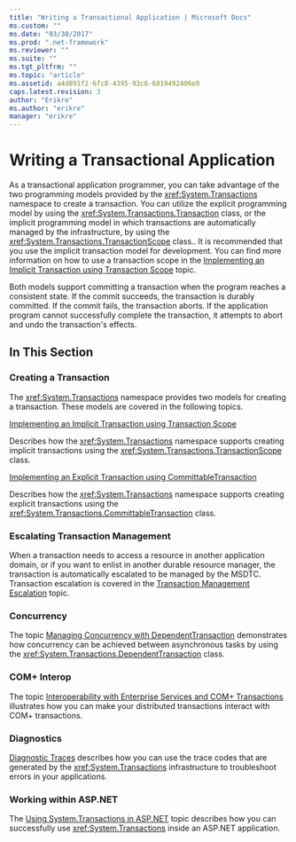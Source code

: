 ```yaml
---
title: "Writing a Transactional Application | Microsoft Docs"
ms.custom: ""
ms.date: "03/30/2017"
ms.prod: ".net-framework"
ms.reviewer: ""
ms.suite: ""
ms.tgt_pltfrm: ""
ms.topic: "article"
ms.assetid: a4d891f2-6fc8-4395-93c6-6819492406e0
caps.latest.revision: 3
author: "Erikre"
ms.author: "erikre"
manager: "erikre"
---
```

# Writing a Transactional Application
As a transactional application programmer, you can take advantage of the two programming models provided by the <xref:System.Transactions> namespace to create a transaction. You can utilize the explicit programming model by using the <xref:System.Transactions.Transaction> class, or the implicit programming model in which transactions are automatically managed by the infrastructure, by using the <xref:System.Transactions.TransactionScope> class.. It is recommended that you use the implicit transaction model for development. You can find more information on how to use a transaction scope in the [Implementing an Implicit Transaction using Transaction Scope](../../../../docs/framework/data/transactions/implementing-an-implicit-transaction-using-transaction-scope.md) topic.  
  
 Both models support committing a transaction when the program reaches a consistent state. If the commit succeeds, the transaction is durably committed. If the commit fails, the transaction aborts. If the application program cannot successfully complete the transaction, it attempts to abort and undo the transaction's effects.  
  
## In This Section  
  
### Creating a Transaction  
 The <xref:System.Transactions> namespace provides two models for creating a transaction. These models are covered in the following topics.  
  
 [Implementing an Implicit Transaction using Transaction Scope](../../../../docs/framework/data/transactions/implementing-an-implicit-transaction-using-transaction-scope.md)  
  
 Describes how the <xref:System.Transactions> namespace supports creating implicit transactions using the <xref:System.Transactions.TransactionScope> class.  
  
 [Implementing an Explicit Transaction using CommittableTransaction](../../../../docs/framework/data/transactions/implementing-an-explicit-transaction-using-committabletransaction.md)  
  
 Describes how the <xref:System.Transactions> namespace supports creating explicit transactions using the <xref:System.Transactions.CommittableTransaction> class.  
  
### Escalating Transaction Management  
 When a transaction needs to access a resource in another application domain, or if you want to enlist in another durable resource manager, the transaction is automatically escalated to be managed by the MSDTC. Transaction escalation is covered in the [Transaction Management Escalation](../../../../docs/framework/data/transactions/transaction-management-escalation.md) topic.  
  
### Concurrency  
 The topic [Managing Concurrency with DependentTransaction](../../../../docs/framework/data/transactions/managing-concurrency-with-dependenttransaction.md) demonstrates how concurrency can be achieved between asynchronous tasks by using the <xref:System.Transactions.DependentTransaction> class.  
  
### COM+ Interop  
 The topic [Interoperability with Enterprise Services and COM+ Transactions](../../../../docs/framework/data/transactions/interoperability-with-enterprise-services-and-com-transactions.md) illustrates how you can make your distributed transactions interact with COM+ transactions.  
  
### Diagnostics  
 [Diagnostic Traces](../../../../docs/framework/data/transactions/diagnostic-traces.md) describes how you can use the trace codes that are generated by the <xref:System.Transactions> infrastructure to troubleshoot errors in your applications.  
  
### Working within ASP.NET  
 The [Using System.Transactions in ASP.NET](../../../../docs/framework/data/transactions/using-system-transactions-in-aspnet.md) topic describes how you can successfully use <xref:System.Transactions> inside an ASP.NET application.
